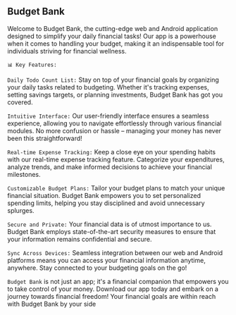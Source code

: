 ## Budget Bank

Welcome to Budget Bank, the cutting-edge web and Android application designed to simplify your daily financial tasks! Our app is a powerhouse when it comes to handling your budget, making it an indispensable tool for individuals striving for financial wellness.

`📊 Key Features:`

`Daily Todo Count List:` Stay on top of your financial goals by organizing your daily tasks related to budgeting. Whether it's tracking expenses, setting savings targets, or planning investments, Budget Bank has got you covered.

`Intuitive Interface:` Our user-friendly interface ensures a seamless experience, allowing you to navigate effortlessly through various financial modules. No more confusion or hassle – managing your money has never been this straightforward!

`Real-time Expense Tracking:` Keep a close eye on your spending habits with our real-time expense tracking feature. Categorize your expenditures, analyze trends, and make informed decisions to achieve your financial milestones.

`Customizable Budget Plans:` Tailor your budget plans to match your unique financial situation. Budget Bank empowers you to set personalized spending limits, helping you stay disciplined and avoid unnecessary splurges.

`Secure and Private:` Your financial data is of utmost importance to us. Budget Bank employs state-of-the-art security measures to ensure that your information remains confidential and secure.

`Sync Across Devices:` Seamless integration between our web and Android platforms means you can access your financial information anytime, anywhere. Stay connected to your budgeting goals on the go!

``Budget Bank`` is not just an app; it's a financial companion that empowers you to take control of your money. Download our app today and embark on a journey towards financial freedom! Your financial goals are within reach with Budget Bank by your side
